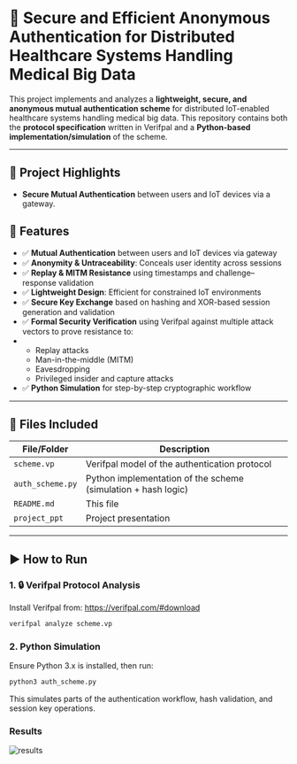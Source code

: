 # 🔐 Secure and Efficient Anonymous Authentication for Distributed Healthcare Systems Handling Medical Big Data

This project implements and analyzes a **lightweight, secure, and anonymous mutual authentication scheme** for distributed IoT-enabled healthcare systems handling medical big data. 
This repository contains both the **protocol specification** written in Verifpal and a **Python-based implementation/simulation** of the scheme.

---

## 📜 Project Highlights

- **Secure Mutual Authentication** between users and IoT devices via a gateway.

 ## 🚀 Features

- ✅ **Mutual Authentication** between users and IoT devices via gateway
- ✅ **Anonymity & Untraceability**: Conceals user identity across sessions
- ✅ **Replay & MITM Resistance** using timestamps and challenge–response validation
- ✅ **Lightweight Design**: Efficient for constrained IoT environments
- ✅ **Secure Key Exchange** based on hashing and XOR-based session generation and validation
- ✅ **Formal Security Verification** using Verifpal against multiple attack vectors to prove resistance to:
- - Replay attacks
  - Man-in-the-middle (MITM)
  - Eavesdropping
  - Privileged insider and capture attacks
- ✅ **Python Simulation** for step-by-step cryptographic workflow

---

## 📁 Files Included

| File/Folder       | Description |
|-------------------|-------------|
| `scheme.vp`       | Verifpal model of the authentication protocol |
| `auth_scheme.py`  | Python implementation of the scheme (simulation + hash logic) |
| `README.md`       | This file |
| `project_ppt`     | Project presentation |


---

## ▶️ How to Run

### 1. 🔒 Verifpal Protocol Analysis

Install Verifpal from: https://verifpal.com/#download

```bash
verifpal analyze scheme.vp
```
### 2. Python Simulation
Ensure Python 3.x is installed, then run:

```bash
python3 auth_scheme.py
```
This simulates parts of the authentication workflow, hash validation, and session key operations.

### Results
![results](https://github.com/user-attachments/assets/b49c076e-1388-4aac-a779-92c686e72b4e)


